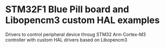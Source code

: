 # STM32F1 Blue Pill board and Libopencm3 custom HAL examples
Drivers to control peripheral device throug STM32 Arm Cortex-M3 controller with custom HAL drivers based on Libopencm3
